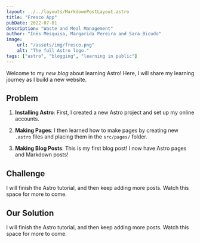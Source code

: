 ```yaml
---
layout: ../../layouts/MarkdownPostLayout.astro
title: "Fresco App"
pubDate: 2022-07-01
description: "Waste and Meal Management"
author: "Inês Mesquisa, Margarida Pereira and Sara Bicudo"
image:
    url: "/assets/img/fresco.png"
    alt: "The full Astro logo."
tags: ["astro", "blogging", "learning in public"]
---
```


Welcome to my _new blog_ about learning Astro! Here, I will share my learning journey as I build a new website.

## Problem

1. **Installing Astro**: First, I created a new Astro project and set up my online accounts.

2. **Making Pages**: I then learned how to make pages by creating new `.astro` files and placing them in the `src/pages/` folder.

3. **Making Blog Posts**: This is my first blog post! I now have Astro pages and Markdown posts!

## Challenge

I will finish the Astro tutorial, and then keep adding more posts. Watch this space for more to come.

## Our Solution

I will finish the Astro tutorial, and then keep adding more posts. Watch this space for more to come.